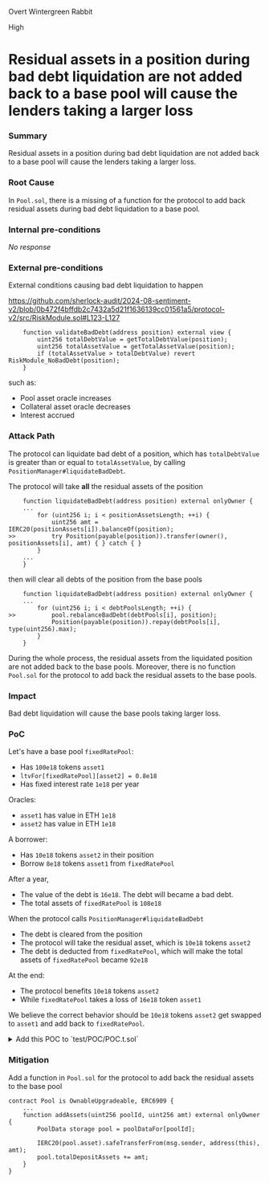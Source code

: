 Overt Wintergreen Rabbit

High

# Residual assets in a position during bad debt liquidation are not added back to a base pool will cause the lenders taking a larger loss

### Summary

Residual assets in a position during bad debt liquidation are not added back to a base pool will cause the lenders taking a larger loss.

### Root Cause

In `Pool.sol`, there is a missing of a function for the protocol to add back residual assets during bad debt liquidation to a base pool.

### Internal pre-conditions

_No response_

### External pre-conditions

External conditions causing bad debt liquidation to happen

https://github.com/sherlock-audit/2024-08-sentiment-v2/blob/0b472f4bffdb2c7432a5d21f1636139cc01561a5/protocol-v2/src/RiskModule.sol#L123-L127

```solidity
    function validateBadDebt(address position) external view {
        uint256 totalDebtValue = getTotalDebtValue(position);
        uint256 totalAssetValue = getTotalAssetValue(position);
        if (totalAssetValue > totalDebtValue) revert RiskModule_NoBadDebt(position);
    }
```
such as:
- Pool asset oracle increases
- Collateral asset oracle decreases
- Interest accrued

### Attack Path

The protocol can liquidate bad debt of a position, which has `totalDebtValue` is greater than or equal to `totalAssetValue`, by calling `PositionManager#liquidateBadDebt`.

The protocol will take **all** the residual assets of the position

```solidity
    function liquidateBadDebt(address position) external onlyOwner {
	...
        for (uint256 i; i < positionAssetsLength; ++i) {
            uint256 amt = IERC20(positionAssets[i]).balanceOf(position);
>>          try Position(payable(position)).transfer(owner(), positionAssets[i], amt) { } catch { }
        }
	...
    }
```

then will clear all debts of the position from the base pools

```solidity
    function liquidateBadDebt(address position) external onlyOwner {
	...
        for (uint256 i; i < debtPoolsLength; ++i) {
>>          pool.rebalanceBadDebt(debtPools[i], position);
            Position(payable(position)).repay(debtPools[i], type(uint256).max);
        }
    }
```

During the whole process, the residual assets from the liquidated position are not added back to the base pools. Moreover, there is no function `Pool.sol` for the protocol to add back the residual assets to the base pools.

### Impact

Bad debt liquidation will cause the base pools taking larger loss.

### PoC

Let's have a base pool `fixedRatePool`:
- Has `100e18` tokens `asset1`
- `ltvFor[fixedRatePool][asset2] = 0.8e18`
- Has fixed interest rate `1e18` per year

Oracles:
- `asset1` has value in ETH `1e18`
- `asset2` has value in ETH `1e18`

A borrower:
- Has `10e18` tokens `asset2` in their position
- Borrow `8e18` tokens `asset1` from `fixedRatePool`

After a year,
- The value of the debt is `16e18`. The debt will became a bad debt.
- The total assets of `fixedRatePool` is `108e18`

When the protocol calls `PositionManager#liquidateBadDebt`
- The debt is cleared from the position
- The protocol will take the residual asset, which is `10e18` tokens `asset2`
- The debt is deducted from `fixedRatePool`, which will make the total assets of `fixedRatePool` became `92e18`

At the end:
- The protocol benefits `10e18` tokens `asset2`
- While `fixedRatePool` takes a loss of `16e18` token `asset1`

We believe the correct behavior should be `10e18` tokens `asset2` get swapped to `asset1` and add back to `fixedRatePool`.

<details>
   <summary> Add this POC to `test/POC/POC.t.sol`</summary>

```solidity
// SPDX-License-Identifier: MIT
pragma solidity ^0.8.24;

import "../BaseTest.t.sol";
import { MockERC20 } from "../mocks/MockERC20.sol";
import { Action } from "src/PositionManager.sol";
import { IOracle } from "src/interfaces/IOracle.sol";
import { Math } from "@openzeppelin/contracts/utils/math/Math.sol";

import "forge-std/console.sol";
contract MockOracle is IOracle {
    using Math for uint256;
    uint256 public price;
    constructor() {}

    function getValueInEth(address, uint256 amt) external view returns (uint256) {
        return amt.mulDiv(price, 1 ether);
    }

    function setPrice(uint256 _price) external {
        price = _price;
    }
}

contract POC is BaseTest {
    uint256 public constant SECONDS_PER_YEAR = 31_557_600;

    Pool pool;
    Registry registry;
    address payable position;
    RiskEngine riskEngine;
    PositionManager positionManager;

    address public borrower = makeAddr("borrower");
    MockOracle asset1Oracle;
    MockOracle asset2Oracle;

    function setUp() public override {
        super.setUp();

        asset1Oracle = new MockOracle();
        asset2Oracle = new MockOracle();

        asset1Oracle.setPrice(1 ether);
        asset2Oracle.setPrice(1 ether);

        pool = protocol.pool();
        registry = protocol.registry();
        riskEngine = protocol.riskEngine();
        positionManager = protocol.positionManager();

        vm.startPrank(protocolOwner);
        riskEngine.setOracle(address(asset1), address(asset1Oracle));
        riskEngine.setOracle(address(asset2), address(asset2Oracle));
        vm.stopPrank();

        asset1.mint(address(this), 100 ether);
        asset1.approve(address(pool), 100 ether);

        pool.deposit(fixedRatePool, 100 ether, address(this));

        asset2.mint(borrower, 10 ether);
        vm.prank(borrower);
        asset2.approve(address(positionManager), 10 ether);

        vm.startPrank(poolOwner);
        riskEngine.requestLtvUpdate(fixedRatePool, address(asset2), 0.8e18);
        riskEngine.acceptLtvUpdate(fixedRatePool, address(asset2));
        vm.stopPrank();
    }

    function testPOC() public {
        {
            Action[] memory actions = new Action[](4);
            (position, actions[0]) = newPosition(borrower, bytes32(uint256(1337)));
            actions[1] = deposit(address(asset2), 10 ether);
            actions[2] = addToken(address(asset2));
            actions[3] = borrow(fixedRatePool, 8 ether);

            vm.prank(borrower);
            PositionManager(positionManager).processBatch(position, actions);
        }

        vm.warp(block.timestamp + SECONDS_PER_YEAR);

        console.log("Pool asset before bad debt liquidation: %e", pool.getTotalAssets(fixedRatePool));

        vm.prank(protocolOwner);
        positionManager.liquidateBadDebt(position);

        console.log("Pool asset after bad debt liquidation: %e", pool.getTotalAssets(fixedRatePool));
    }
}
```
Logs:
```bash
  Pool asset before bad debt liquidation: 1.08e20
  Pool asset after bad debt liquidation: 9.2e19
```

</details>


### Mitigation

Add a function in `Pool.sol` for the protocol to add back the residual assets to the base pool

```solidity
contract Pool is OwnableUpgradeable, ERC6909 {
	...
	function addAssets(uint256 poolId, uint256 amt) external onlyOwner {
		PoolData storage pool = poolDataFor[poolId];
	
		IERC20(pool.asset).safeTransferFrom(msg.sender, address(this), amt);
		pool.totalDepositAssets += amt;	
	}
}
```